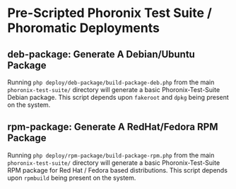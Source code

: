 # Pre-Scripted Phoronix Test Suite / Phoromatic Deployments

## deb-package: Generate A Debian/Ubuntu Package

Running `php deploy/deb-package/build-package-deb.php` from the main `phoronix-test-suite/` directory will generate a basic Phoronix-Test-Suite Debian package. This script depends upon `fakeroot` and `dpkg` being present on the system.

## rpm-package: Generate A RedHat/Fedora RPM Package

Running `php deploy/rpm-package/build-package-rpm.php` from the main `phoronix-test-suite/` directory will generate a basic Phoronix-Test-Suite RPM package for Red Hat / Fedora based distributions. This script depends upon `rpmbuild` being present on the system.
